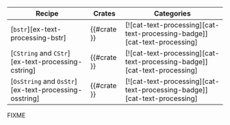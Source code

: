 | Recipe | Crates | Categories |
|--------|--------|------------|
| [`bstr`][ex-text-processing-bstr] | {{#crate }} | [![cat-text-processing][cat-text-processing-badge]][cat-text-processing] |
| [`CString` and `CStr`][ex-text-processing-cstring] | {{#crate }} | [![cat-text-processing][cat-text-processing-badge]][cat-text-processing] |
| [`OsString` and `OsStr`][ex-text-processing-osstring] | {{#crate }} | [![cat-text-processing][cat-text-processing-badge]][cat-text-processing] |

<div class="hidden">
FIXME
</div>

